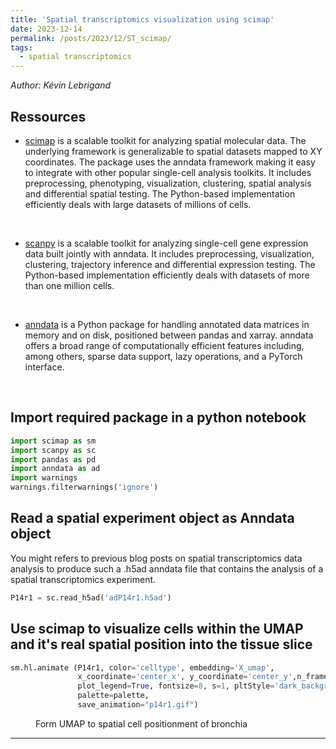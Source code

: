 ```yaml
---
title: 'Spatial transcriptomics visualization using scimap'
date: 2023-12-14
permalink: /posts/2023/12/ST_scimap/
tags:
  - spatial transcriptomics
---
```


<i>Author: Kévin Lebrigand</i>


## Ressources

* [scimap](https://scimap.xyz/ "scimap") is a scalable toolkit for analyzing spatial molecular data. The underlying framework is generalizable to spatial datasets mapped to XY coordinates. The package uses the anndata framework making it easy to integrate with other popular single-cell analysis toolkits. It includes preprocessing, phenotyping, visualization, clustering, spatial analysis and differential spatial testing. The Python-based implementation efficiently deals with large datasets of millions of cells.
<br>

* [scanpy](https://scanpy.readthedocs.io/en/stable/ "scanpy") is a scalable toolkit for analyzing single-cell gene expression data built jointly with anndata. It includes preprocessing, visualization, clustering, trajectory inference and differential expression testing. The Python-based implementation efficiently deals with datasets of more than one million cells.
<br>

* [anndata](https://anndata.readthedocs.io/en/latest/ "anndata") is a Python package for handling annotated data matrices in memory and on disk, positioned between pandas and xarray. anndata offers a broad range of computationally efficient features including, among others, sparse data support, lazy operations, and a PyTorch interface.
<br>

## Import required package in a python notebook

```python
import scimap as sm
import scanpy as sc
import pandas as pd
import anndata as ad
import warnings
warnings.filterwarnings('ignore')
```

## Read a spatial experiment object as Anndata object

You might refers to previous blog posts on spatial transcriptomics data analysis to produce such a .h5ad anndata file that contains the analysis of a spatial transcriptomics experiment.

```python
P14r1 = sc.read_h5ad('adP14r1.h5ad')
```

## Use scimap to visualize cells within the UMAP and it's real spatial position into the tissue slice

```python
sm.hl.animate (P14r1, color='celltype', embedding='X_umap',
               x_coordinate='center_x', y_coordinate='center_y',n_frames=150, interval=150, final_frame=50, title='P14 region 1', alpha=1,
               plot_legend=True, fontsize=8, s=1, pltStyle='dark_background', figsize=(10, 8), watermark=False,
               palette=palette,
               save_animation="p14r1.gif")
```

<figure>
  <img src="/images/p14r1.gif_scimap.gif" alt=""/>
  <figcaption>Form UMAP to spatial cell positionment of bronchia</figcaption>
</figure>

------
